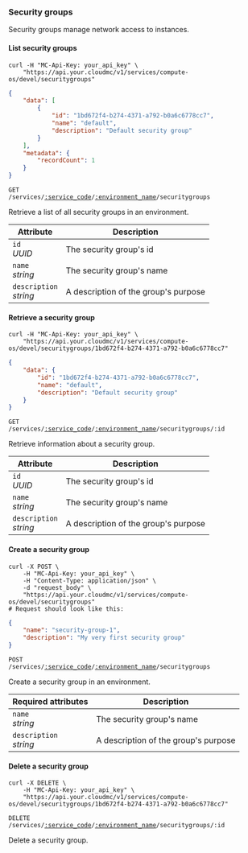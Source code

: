 ### Security groups

Security groups manage network access to instances.

#### List security groups

```shell
curl -H "MC-Api-Key: your_api_key" \
    "https://api.your.cloudmc/v1/services/compute-os/devel/securitygroups"
```
```json
{
    "data": [
        {
            "id": "1bd672f4-b274-4371-a792-b0a6c6778cc7",
            "name": "default",
            "description": "Default security group"
        }
    ],
    "metadata": {
        "recordCount": 1
    }
}
```

<code>GET /services/<a href="#service-connections">:service_code</a>/<a href="#environments">:environment_name</a>/securitygroups</code>

Retrieve a list of all security groups in an environment.

| Attribute                  | Description                          |
| -------------------------- | ------------------------------------ |
| `id`<br/>*UUID*            | The security group's id              |
| `name`<br/>*string*        | The security group's name            |
| `description`<br/>*string* | A description of the group's purpose |

#### Retrieve a security group

```shell
curl -H "MC-Api-Key: your_api_key" \
    "https://api.your.cloudmc/v1/services/compute-os/devel/securitygroups/1bd672f4-b274-4371-a792-b0a6c6778cc7"
```
```json
{
    "data": {
        "id": "1bd672f4-b274-4371-a792-b0a6c6778cc7",
        "name": "default",
        "description": "Default security group"
    }
}
```

<code>GET /services/<a href="#service-connections">:service_code</a>/<a href="#environments">:environment_name</a>/securitygroups/:id</code>

Retrieve information about a security group.

| Attribute                  | Description                          |
| -------------------------- | ------------------------------------ |
| `id`<br/>*UUID*            | The security group's id              |
| `name`<br/>*string*        | The security group's name            |
| `description`<br/>*string* | A description of the group's purpose |

#### Create a security group

```shell
curl -X POST \
    -H "MC-Api-Key: your_api_key" \
    -H "Content-Type: application/json" \
    -d "request_body" \
    "https://api.your.cloudmc/v1/services/compute-os/devel/securitygroups"
# Request should look like this:
```
```json
{
    "name": "security-group-1",
    "description": "My very first security group"
}
```

<code>POST /services/<a href="#service-connections">:service_code</a>/<a href="#environments">:environment_name</a>/securitygroups</code>

Create a security group in an environment.

| Required attributes        | Description                          |
| -------------------------- | ------------------------------------ |
| `name`<br/>*string*        | The security group's name            |
| `description`<br/>*string* | A description of the group's purpose |

#### Delete a security group

```shell
curl -X DELETE \
    -H "MC-Api-Key: your_api_key" \
    "https://api.your.cloudmc/v1/services/compute-os/devel/securitygroups/1bd672f4-b274-4371-a792-b0a6c6778cc7"
```

<code>DELETE /services/<a href="#service-connections">:service_code</a>/<a href="#environments">:environment_name</a>/securitygroups/:id</code>

Delete a security group.
